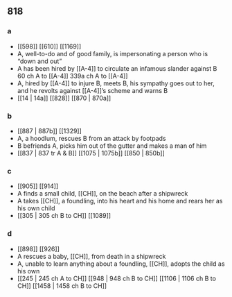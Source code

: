 ## 818
### a
- [[598]] [[610]] [[1169]] 
- A, well-to-do and of good family, is impersonating a person who is “down and out”
- A has been hired by [[A-4]] to circulate an infamous slander against B 60 ch A to [[A-4]] 339a ch A to [[A-4]]
- A, hired by [[A-4]] to injure B, meets B, his sympathy goes out to her, and he revolts against [[A-4]]’s scheme and warns B
- [[14 | 14a]] [[828]] [[870 | 870a]] 

### b
- [[887 | 887b]] [[1329]] 
- A, a hoodlum, rescues B from an attack by footpads
- B befriends A, picks him out of the gutter and makes a man of him
- [[837 | 837 tr A &amp; B]] [[1075 | 1075b]] [[850 | 850b]] 

### c
- [[905]] [[914]] 
- A finds a small child, [[CH]], on the beach after a shipwreck
- A takes [[CH]], a foundling, into his heart and his home and rears her as his own child
- [[305 | 305 ch B to CH]] [[1089]] 

### d
- [[898]] [[926]] 
- A rescues a baby, [[CH]], from death in a shipwreck
- A, unable to learn anything about a foundling, [[CH]], adopts the child as his own
- [[245 | 245 ch A to CH]] [[948 | 948 ch B to CH]] [[1106 | 1106 ch B to CH]] [[1458 | 1458 ch B to CH]] 

